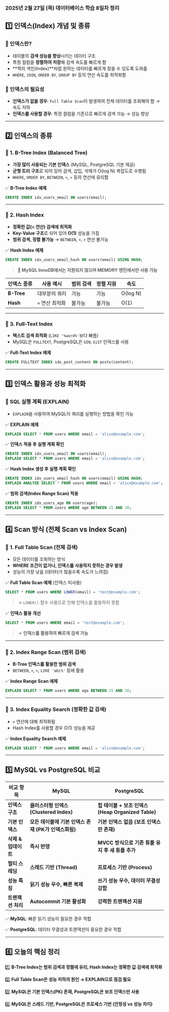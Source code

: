 ### 2025년 2월 27일 (목) 데이터베이스 학습 8일차 정리

## 1️⃣ 인덱스(Index) 개념 및 종류

### 📌 인덱스란?
- 테이블의 **검색 성능을 향상**시키는 데이터 구조
- 특정 컬럼을 **정렬하여 저장**해 검색 속도를 빠르게 함
- **책의 색인(Index)**처럼 원하는 데이터를 빠르게 찾을 수 있도록 도와줌
- `WHERE`, `JOIN`, `ORDER BY`, `GROUP BY` 등의 연산 속도를 최적화함

### 📌 인덱스의 필요성
- **인덱스가 없을 경우**: `Full Table Scan`이 발생하여 전체 데이터를 조회해야 함 → 속도 저하
- **인덱스를 사용할 경우**: 특정 컬럼을 기준으로 빠르게 검색 가능 → 성능 향상

---

## 2️⃣ 인덱스의 종류

### 🔹 **1. B-Tree Index (Balanced Tree)**
- **가장 많이 사용되는 기본 인덱스** (MySQL, PostgreSQL 기본 제공)
- **균형 트리 구조**로 되어 있어 검색, 삽입, 삭제가 O(log N) 복잡도로 수행됨
- `WHERE`, `ORDER BY`, `BETWEEN`, `<`, `>` 등의 연산에 유리함

✅ **B-Tree Index 예제**
```sql
CREATE INDEX idx_users_email ON users(email);
```

---

### 🔹 **2. Hash Index**
- **정확한 값(= 연산) 검색에 최적화**
- **Key-Value 구조**로 되어 있어 **O(1)** 성능을 가짐
- **범위 검색, 정렬 불가능** → `BETWEEN`, `<`, `>` 연산 불가능

✅ **Hash Index 예제**
```sql
CREATE INDEX idx_users_email_hash ON users(email) USING HASH;
```
> **🚨 MySQL InnoDB에서는 지원되지 않으며 MEMORY 엔진에서만 사용 가능**

| 인덱스 종류 | 사용 예시 | 범위 검색 | 정렬 지원 | 속도 |
|------------|----------|-----------|-----------|------|
| **B-Tree** | 대부분의 쿼리 | 가능 | 가능 | O(log N) |
| **Hash** | `=` 연산 최적화 | 불가능 | 불가능 | O(1) |

---

### 🔹 **3. Full-Text Index**
- **텍스트 검색 최적화** (`LIKE '%word%'`보다 빠름)
- MySQL은 `FULLTEXT`, PostgreSQL은 `GIN`, `GiST` 인덱스를 사용

✅ **Full-Text Index 예제**
```sql
CREATE FULLTEXT INDEX idx_post_content ON posts(content);
```

---

## 3️⃣ 인덱스 활용과 성능 최적화

### 📌 SQL 실행 계획 (EXPLAIN)
- `EXPLAIN`을 사용하여 MySQL이 쿼리를 실행하는 방법을 확인 가능

✅ **EXPLAIN 예제**
```sql
EXPLAIN SELECT * FROM users WHERE email = 'alice@example.com';
```

✅ **인덱스 적용 후 실행 계획 확인**
```sql
CREATE INDEX idx_users_email ON users(email);
EXPLAIN SELECT * FROM users WHERE email = 'alice@example.com';
```

✅ **Hash Index 생성 후 실행 계획 확인**
```sql
CREATE INDEX idx_users_email_hash ON users(email) USING HASH;
EXPLAIN ANALYZE SELECT * FROM users WHERE email = 'alice@example.com';
```

✅ **범위 검색(Index Range Scan) 적용**
```sql
CREATE INDEX idx_users_age ON users(age);
EXPLAIN SELECT * FROM users WHERE age BETWEEN 25 AND 30;
```

---

## 4️⃣ Scan 방식 (전체 Scan vs Index Scan)

### 🔹 **1. Full Table Scan (전체 검색)**
- 모든 데이터를 조회하는 방식
- **WHERE 조건이 없거나, 인덱스를 사용하지 못하는 경우 발생**
- 성능이 가장 낮음 (데이터가 많을수록 속도가 느려짐)

✅ **Full Table Scan 예제** (인덱스 미사용)
```sql
SELECT * FROM users WHERE LOWER(email) = 'test@example.com';
```
> → `LOWER()` 함수 사용으로 인해 인덱스를 활용하지 못함

✅ **인덱스 활용 개선**
```sql
SELECT * FROM users WHERE email = 'test@example.com';
```
> → **인덱스를 활용하여 빠르게 검색 가능**

---

### 🔹 **2. Index Range Scan (범위 검색)**
- **B-Tree 인덱스를 활용한 범위 검색**
- `BETWEEN`, `>`, `<`, `LIKE 'abc%'` 등에 활용

✅ **Index Range Scan 예제**
```sql
EXPLAIN SELECT * FROM users WHERE age BETWEEN 25 AND 30;
```

---

### 🔹 **3. Index Equality Search (정확한 값 검색)**
- `=` 연산에 대해 최적화됨
- Hash Index를 사용할 경우 O(1) 성능을 제공

✅ **Index Equality Search 예제**
```sql
EXPLAIN SELECT * FROM users WHERE email = 'alice@example.com';
```

---

## 5️⃣ MySQL vs PostgreSQL 비교

| 비교 항목 | MySQL | PostgreSQL |
|-----------|------|------------|
| **인덱스 구조** | **클러스터형 인덱스 (Clustered Index)** | **힙 테이블 + 보조 인덱스 (Heap Organized Table)** |
| **기본 인덱스** | **모든 테이블에 기본 인덱스 존재 (PK가 인덱스화됨)** | **기본 인덱스 없음 (보조 인덱스만 존재)** |
| **삭제 & 업데이트** | **즉시 반영** | **MVCC 방식으로 기존 튜플 유지 후 새 튜플 추가** |
| **멀티 스레딩** | **스레드 기반 (Thread)** | **프로세스 기반 (Process)** |
| **성능 특징** | **읽기 성능 우수, 빠른 복제** | **쓰기 성능 우수, 데이터 무결성 강함** |
| **트랜잭션 처리** | **Autocommit 기본 활성화** | **강력한 트랜잭션 지원** |

✅ **MySQL**: 빠른 읽기 성능이 필요한 경우 적합

✅ **PostgreSQL**: 데이터 무결성과 트랜잭션이 중요한 경우 적합

---

## 6️⃣ 오늘의 핵심 정리
1️⃣ **B-Tree Index는 범위 검색과 정렬에 유리, Hash Index는 정확한 값 검색에 최적화**

2️⃣ **Full Table Scan은 성능 저하의 원인 → EXPLAIN으로 점검 필요**

3️⃣ **MySQL은 기본 인덱스(PK) 존재, PostgreSQL은 보조 인덱스만 사용**

4️⃣ **MySQL은 스레드 기반, PostgreSQL은 프로세스 기반 (안정성 vs 성능 차이)**

